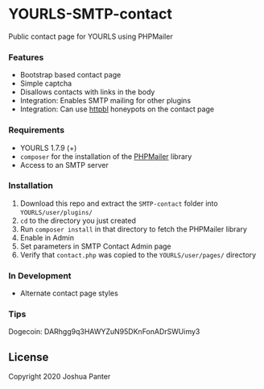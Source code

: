 # YOURLS-SMTP-contact
Public contact page for YOURLS using PHPMailer

### Features
- Bootstrap based contact page
- Simple captcha
- Disallows contacts with links in the body
- Integration: Enables SMTP mailing for other plugins
- Integration: Can use [httpbl](https://github.com/joshp23/YOURLS-httpBL) honeypots on the contact page

### Requirements
- YOURLS 1.7.9 (+)
- `composer` for the installation of the [PHPMailer](https://github.com/PHPMailer/PHPMailer) library
- Access to an SMTP server

### Installation
1. Download this repo and extract the `SMTP-contact` folder into `YOURLS/user/plugins/`
2. `cd` to the directory you just created
3. Run `composer install` in that directory to fetch the PHPMailer library
4. Enable in Admin 
5. Set parameters in SMTP Contact Admin page
6. Verify that `contact.php` was copied to the `YOURLS/user/pages/` directory

### In Development
- Alternate contact page styles

### Tips
Dogecoin: DARhgg9q3HAWYZuN95DKnFonADrSWUimy3

License
-------
Copyright 2020 Joshua Panter 
